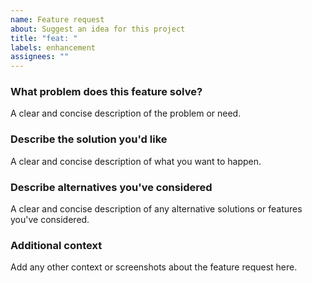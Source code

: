 ```yaml
---
name: Feature request
about: Suggest an idea for this project
title: "feat: "
labels: enhancement
assignees: ""
---
```


### What problem does this feature solve?

A clear and concise description of the problem or need.

### Describe the solution you'd like

A clear and concise description of what you want to happen.

<!-- The following items are not required, if you do not need them, please delete them -->

### Describe alternatives you've considered

A clear and concise description of any alternative solutions or features you've considered.

### Additional context

Add any other context or screenshots about the feature request here.
